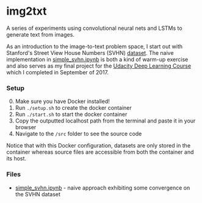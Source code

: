 # img2txt
A series of experiments using convolutional neural nets and LSTMs to generate text from images.

As an introduction to the image-to-text problem space, I start out with Stanford's
Street View House Numbers (SVHN) [dataset](http://ufldl.stanford.edu/housenumbers/). The naive implementation in
[simple_svhn.ipynb](./simple_svhn.ipynb) is both a kind of warm-up exercise and also serves as my final project for the
[Udacity Deep Learning Course](https://www.udacity.com/course/deep-learning--ud730) which I completed in September of
2017.

### Setup
0. Make sure you have Docker installed!
1. Run `./setup.sh` to create the docker container
2. Run `./start.sh` to start the docker container
3. Copy the outputted localhost path from the terminal and paste it in your browser
4. Navigate to the `/src` folder to see the source code

Notice that with this Docker configuration, datasets are only stored in the container whereas source files are accessible from
both the container and its host.

### Files
* [simple_svhn.ipynb](./simple_svhn.ipynb) - naive approach exhibiting some convergence on the SVHN dataset
